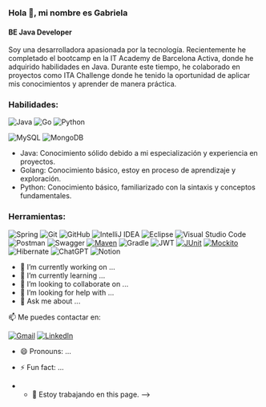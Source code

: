 ### Hola 👋, mi nombre es Gabriela
#### BE Java Developer

Soy una desarrolladora apasionada por la tecnología. Recientemente he completado el bootcamp en la IT Academy de Barcelona Activa, donde he adquirido habilidades en Java. Durante este tiempo, he colaborado en proyectos como ITA Challenge donde he tenido la oportunidad de aplicar mis conocimientos y aprender de manera práctica.


### Habilidades: 

![Java](https://img.shields.io/badge/java-%23ED8B00.svg?style=for-the-badge&logo=openjdk&logoColor=white)  ![Go](https://img.shields.io/badge/go-%2300ADD8.svg?style=for-the-badge&logo=go&logoColor=white)  ![Python](https://img.shields.io/badge/python-3670A0?style=for-the-badge&logo=python&logoColor=ffdd54)

![MySQL](https://img.shields.io/badge/mysql-4479A1.svg?style=for-the-badge&logo=mysql&logoColor=white)  ![MongoDB](https://img.shields.io/badge/MongoDB-%234ea94b.svg?style=for-the-badge&logo=mongodb&logoColor=white)

- Java: Conocimiento sólido debido a mi especialización y experiencia en proyectos. 
- Golang: Conocimiento básico, estoy en proceso de aprendizaje y exploración. 
- Python: Conocimiento básico, familiarizado con la sintaxis y conceptos fundamentales.

### Herramientas:
![Spring](https://img.shields.io/badge/spring-%236DB33F.svg?style=for-the-badge&logo=spring&logoColor=white)  ![Git](https://img.shields.io/badge/git-%23F05033.svg?style=for-the-badge&logo=git&logoColor=white)  ![GitHub](https://img.shields.io/badge/github-%23121011.svg?style=for-the-badge&logo=github&logoColor=white)  ![IntelliJ IDEA](https://img.shields.io/badge/IntelliJIDEA-000000.svg?style=for-the-badge&logo=intellij-idea&logoColor=white)  ![Eclipse](https://img.shields.io/badge/Eclipse-FE7A16.svg?style=for-the-badge&logo=Eclipse&logoColor=white)  ![Visual Studio Code](https://img.shields.io/badge/Visual%20Studio%20Code-0078d7.svg?style=for-the-badge&logo=visual-studio-code&logoColor=white)  ![Postman](https://img.shields.io/badge/Postman-FF6C37?style=for-the-badge&logo=postman&logoColor=white)  ![Swagger](https://img.shields.io/badge/-Swagger-%23Clojure?style=for-the-badge&logo=swagger&logoColor=white)  [![Maven](https://img.shields.io/badge/Maven-C71A36?style=for-the-badge&logo=Apache%20Maven&logoColor=white)](https://maven.apache.org/)  ![Gradle](https://img.shields.io/badge/Gradle-02303A.svg?style=for-the-badge&logo=Gradle&logoColor=white)  ![JWT](https://img.shields.io/badge/JWT-black?style=for-the-badge&logo=JSON%20web%20tokens)  [![JUnit](https://img.shields.io/badge/JUnit-25A162?style=for-the-badge&logo=junit5&logoColor=white)](https://junit.org/junit5/)
  [![Mockito](https://img.shields.io/badge/Mockito-DA291C?style=for-the-badge&logo=mockito&logoColor=white)](https://site.mockito.org/)
  ![Hibernate](https://img.shields.io/badge/Hibernate-59666C?style=for-the-badge&logo=Hibernate&logoColor=white)  ![ChatGPT](https://img.shields.io/badge/chatGPT-74aa9c?style=for-the-badge&logo=openai&logoColor=white)  ![Notion](https://img.shields.io/badge/Notion-%23000000.svg?style=for-the-badge&logo=notion&logoColor=white)
  
- 🔭 I’m currently working on ...
- 🌱 I’m currently learning ...
- 👯 I’m looking to collaborate on ...
- 🤔 I’m looking for help with ...
- 💬 Ask me about ...

📫 Me puedes contactar en:

[![Gmail](https://img.shields.io/badge/Gmail-D14836?style=for-the-badge&logo=gmail&logoColor=white)](mailto:geb.beg.73@gmail.com)  [![LinkedIn](https://img.shields.io/badge/LinkedIn-0077B5?style=for-the-badge&logo=linkedin&logoColor=white)](https://www.linkedin.com/in/gabriela-bustamante-)
 
- 😄 Pronouns: ...
- ⚡ Fun fact: ...
  
- - 🔭 Estoy trabajando en this page. 
-->
